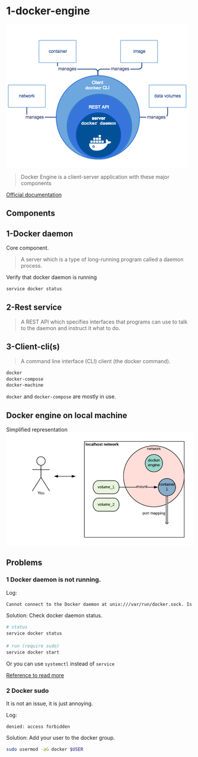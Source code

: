 # 1-docker-engine
![img](engine-components-flow.png)
> Docker Engine is a client-server application with these major components

[Official documentation](https://docs.docker.com/engine/docker-overview/)
## Components
## 1-Docker daemon 
Core component.
> A server which is a type of long-running program called a daemon process.   

Verify that docker daemon is running
```bash
service docker status
```

## 2-Rest service
> A REST API which specifies interfaces that programs can use to talk to the daemon and instruct it what to do.

## 3-Client-cli(s)
> A command line interface (CLI) client (the docker command).

```bash
docker
docker-compose
docker-machine
```

`docker` and `docker-compose` are mostly in use. 

## Docker engine on local machine
Simplified representation
![img](./docker-simplified.png)

## Problems
### 1 Docker daemon is not running.  
Log:
```bash
Cannot connect to the Docker daemon at unix:///var/run/docker.sock. Is the docker daemon running?
```
Solution:
Check docker daemon status.
```bash
# status
service docker status

# run (require sudo)
service docker start
```
Or you can use `systemctl` instead of `service`

[Reference to read more](https://www.2daygeek.com/how-to-check-all-running-services-in-linux/)
### 2 Docker sudo
It is not an issue, it is just annoying.  

Log:
```
denied: access forbidden
```
Solution: Add your user to the docker group.
```bash
sudo usermod -aG docker $USER
``` 
